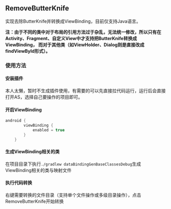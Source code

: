 ## RemoveButterKnife

实现去除ButterKnife并转换成ViewBinding，目前仅支持Java语言。

**注：由于不同的类中对于布局的引用方法过于杂乱，无法统一修改，所以只有在Activity、Fragment、自定义View中才支持把ButterKnife转换成ViewBinding，
而对于其他类（如ViewHolder、Dialog则是直接改成findViewById形式）。**

### 使用方法
#### 安装插件
本人太懒，暂时不生成插件使用，有需要的可以先直接拉代码运行，运行后会直接打开AS，选择自己要操作的项目即可。

#### 开启ViewBinding

```groovy
android {
        viewBinding {
            enabled = true
        }
    }
```

#### 生成ViewBinding相关的类
在项目目录下执行`./gradlew dataBindingGenBaseClassesDebug`生成ViewBinding相关的类与映射文件

#### 执行代码转换
右键需要转换的文件目录（支持单个文件操作或多级目录操作），点击RemoveButterKnife开始转换